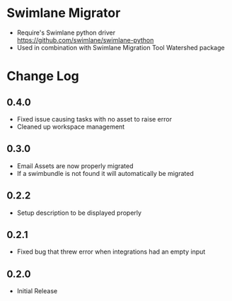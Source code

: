 # Swimlane Migrator
* Require's Swimlane python driver https://github.com/swimlane/swimlane-python
* Used in combination with Swimlane Migration Tool Watershed package

# Change Log

## 0.4.0
* Fixed issue causing tasks with no asset to raise error
* Cleaned up workspace management

## 0.3.0
* Email Assets are now properly migrated
* If a swimbundle is not found it will automatically be migrated

## 0.2.2
* Setup description to be displayed properly

## 0.2.1
* Fixed bug that threw error when integrations had an empty input

## 0.2.0
* Initial Release